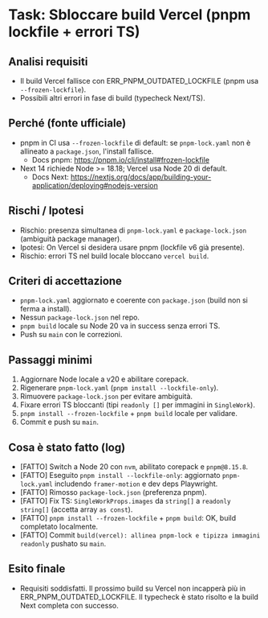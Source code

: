 # Task: Sbloccare build Vercel (pnpm lockfile + errori TS)

## Analisi requisiti
- Il build Vercel fallisce con ERR_PNPM_OUTDATED_LOCKFILE (pnpm usa `--frozen-lockfile`).
- Possibili altri errori in fase di build (typecheck Next/TS).

## Perché (fonte ufficiale)
- pnpm in CI usa `--frozen-lockfile` di default: se `pnpm-lock.yaml` non è allineato a `package.json`, l'install fallisce.
  - Docs pnpm: https://pnpm.io/cli/install#frozen-lockfile
- Next 14 richiede Node >= 18.18; Vercel usa Node 20 di default.
  - Docs Next: https://nextjs.org/docs/app/building-your-application/deploying#nodejs-version

## Rischi / Ipotesi
- Rischio: presenza simultanea di `pnpm-lock.yaml` e `package-lock.json` (ambiguità package manager).
- Ipotesi: On Vercel si desidera usare pnpm (lockfile v6 già presente).
- Rischio: errori TS nel build locale bloccano `vercel build`.

## Criteri di accettazione
- `pnpm-lock.yaml` aggiornato e coerente con `package.json` (build non si ferma a install).
- Nessun `package-lock.json` nel repo.
- `pnpm build` locale su Node 20 va in success senza errori TS.
- Push su `main` con le correzioni.

## Passaggi minimi
1. Aggiornare Node locale a v20 e abilitare corepack.
2. Rigenerare `pnpm-lock.yaml` (`pnpm install --lockfile-only`).
3. Rimuovere `package-lock.json` per evitare ambiguità.
4. Fixare errori TS bloccanti (tipi `readonly []` per immagini in `SingleWork`).
5. `pnpm install --frozen-lockfile` + `pnpm build` locale per validare.
6. Commit e push su `main`.

## Cosa è stato fatto (log)
- [FATTO] Switch a Node 20 con `nvm`, abilitato corepack e `pnpm@8.15.8`.
- [FATTO] Eseguito `pnpm install --lockfile-only`: aggiornato `pnpm-lock.yaml` includendo `framer-motion` e dev deps Playwright.
- [FATTO] Rimosso `package-lock.json` (preferenza pnpm).
- [FATTO] Fix TS: `SingleWorkProps.images` da `string[]` a `readonly string[]` (accetta array `as const`).
- [FATTO] `pnpm install --frozen-lockfile` + `pnpm build`: OK, build completato localmente.
- [FATTO] Commit `build(vercel): allinea pnpm-lock e tipizza immagini readonly` pushato su `main`.

## Esito finale
- Requisiti soddisfatti. Il prossimo build su Vercel non incapperà più in ERR_PNPM_OUTDATED_LOCKFILE. Il typecheck è stato risolto e la build Next completa con successo.
